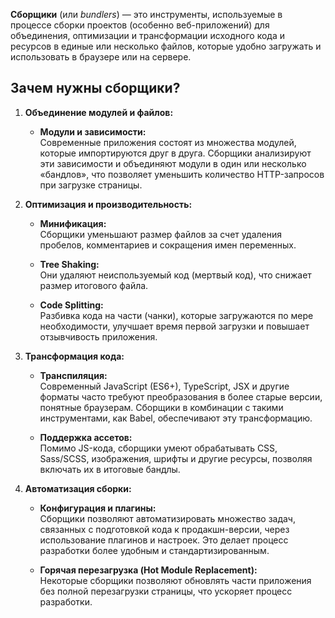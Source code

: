 **Сборщики** (или _bundlers_) — это инструменты, используемые в процессе сборки проектов (особенно веб-приложений) для объединения, оптимизации и трансформации исходного кода и ресурсов в единые или несколько файлов, которые удобно загружать и использовать в браузере или на сервере.

## Зачем нужны сборщики?

1. **Объединение модулей и файлов:**
    
    - **Модули и зависимости:**  
        Современные приложения состоят из множества модулей, которые импортируются друг в друга. Сборщики анализируют эти зависимости и объединяют модули в один или несколько «бандлов», что позволяет уменьшить количество HTTP-запросов при загрузке страницы.
2. **Оптимизация и производительность:**
    
    - **Минификация:**  
        Сборщики уменьшают размер файлов за счет удаления пробелов, комментариев и сокращения имен переменных.
        
    - **Tree Shaking:**  
        Они удаляют неиспользуемый код (мертвый код), что снижает размер итогового файла.
        
    - **Code Splitting:**  
        Разбивка кода на части (чанки), которые загружаются по мере необходимости, улучшает время первой загрузки и повышает отзывчивость приложения.
        
3. **Трансформация кода:**
    
    - **Транспиляция:**  
        Современный JavaScript (ES6+), TypeScript, JSX и другие форматы часто требуют преобразования в более старые версии, понятные браузерам. Сборщики в комбинации с такими инструментами, как Babel, обеспечивают эту трансформацию.
        
    - **Поддержка ассетов:**  
        Помимо JS-кода, сборщики умеют обрабатывать CSS, Sass/SCSS, изображения, шрифты и другие ресурсы, позволяя включать их в итоговые бандлы.
        
4. **Автоматизация сборки:**
    
    - **Конфигурация и плагины:**  
        Сборщики позволяют автоматизировать множество задач, связанных с подготовкой кода к продакшн-версии, через использование плагинов и настроек. Это делает процесс разработки более удобным и стандартизированным.
        
    - **Горячая перезагрузка (Hot Module Replacement):**  
        Некоторые сборщики позволяют обновлять части приложения без полной перезагрузки страницы, что ускоряет процесс разработки.